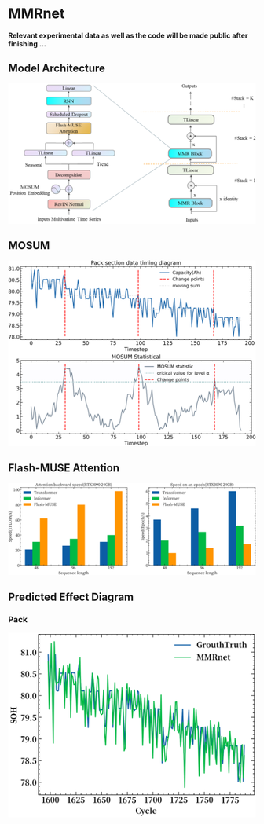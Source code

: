 # MMRnet

**Relevant experimental data as well as the code will be made public after finishing ...**

## Model Architecture

![](./pic/Model-Architecture.png)

## MOSUM

![](.\pic\MOSUM.png)

## Flash-MUSE Attention

![](./pic/Flash-MUSE.png)

## Predicted Effect Diagram

### Pack

![](.\pic\Pack-Predicted.png)